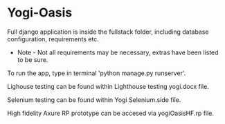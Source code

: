 # Yogi-Oasis

Full django application is inside the fullstack folder, including database configuration, requirements etc. 

- Note - Not all requirements may be necessary, extras have been listed to be sure.

To run the app, type in terminal 'python manage.py runserver'.

Lighouse testing can be found within Lighthouse testing yogi.docx file.

Selenium testing can be found within Yogi Selenium.side file.

High fidelity Axure RP prototype can be accesed via yogiOasisHF.rp file.
